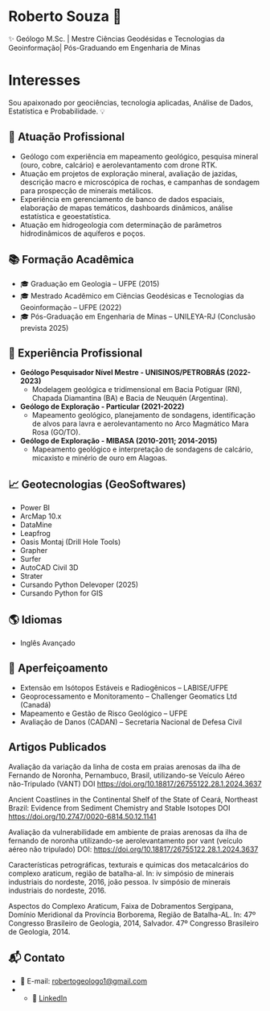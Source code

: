 # Roberto Souza 👋
✨ Geólogo M.Sc. | Mestre Ciências Geodésidas e Tecnologias da Geoinformação| Pós-Graduando em Engenharia de Minas 

# Interesses 
Sou apaixonado por geociências, tecnologia aplicadas, Análise de Dados, Estatística e Probabilidade. 💡

## 🏢 Atuação Profissional
- Geólogo com experiência em mapeamento geológico, pesquisa mineral (ouro, cobre, calcário) e aerolevantamento com drone RTK.
- Atuação em projetos de exploração mineral, avaliação de jazidas, descrição macro e microscópica de rochas, e campanhas de sondagem para prospecção de minerais metálicos.
- Experiência em gerenciamento de banco de dados espaciais, elaboração de mapas temáticos, dashboards dinâmicos, análise estatística e geoestatística.
- Atuação em hidrogeologia com determinação de parâmetros hidrodinâmicos de aquíferos e poços.

## 📚 Formação Acadêmica
- 🎓 Graduação em Geologia – UFPE (2015)
- 🎓 Mestrado Acadêmico em Ciências Geodésicas e Tecnologias da Geoinformação – UFPE (2022)
- 🎓 Pós-Graduação em Engenharia de Minas – UNILEYA-RJ (Conclusão prevista 2025)

## 📍 Experiência Profissional

- **Geólogo Pesquisador Nível Mestre - UNISINOS/PETROBRÁS (2022-2023)**  
  - Modelagem geológica e tridimensional em Bacia Potiguar (RN), Chapada Diamantina (BA) e Bacia de Neuquén (Argentina).
- **Geólogo de Exploração - Particular (2021-2022)**  
  - Mapeamento geológico, planejamento de sondagens, identificação de alvos para lavra e aerolevantamento no Arco Magmático Mara Rosa (GO/TO).
- **Geólogo de Exploração - MIBASA (2010-2011; 2014-2015)**  
  - Mapeamento geológico e interpretação de sondagens de calcário, micaxisto e minério de ouro em Alagoas.

## 📈 Geotecnologias (GeoSoftwares)
- Power BI
- ArcMap 10.x
- DataMine
- Leapfrog
- Oasis Montaj (Drill Hole Tools)
- Grapher
- Surfer
- AutoCAD Civil 3D
- Strater
- Cursando Python Delevoper (2025)
- Cursando Python for GIS

## 🌎 Idiomas
- Inglês Avançado

## 🎯 Aperfeiçoamento
- Extensão em Isótopos Estáveis e Radiogênicos – LABISE/UFPE
- Geoprocessamento e Monitoramento – Challenger Geomatics Ltd (Canadá)
- Mapeamento e Gestão de Risco Geológico – UFPE
- Avaliação de Danos (CADAN) – Secretaria Nacional de Defesa Civil
## Artigos Publicados
Avaliação da variação da linha de costa em praias arenosas da ilha de Fernando de Noronha, Pernambuco, Brasil, utilizando-se Veículo Aéreo não-Tripulado (VANT)
DOI  https://doi.org/10.18817/26755122.28.1.2024.3637 <BR/>

Ancient Coastlines in the Continental Shelf of the State of Ceará, Northeast Brazil: Evidence from Sediment Chemistry and Stable Isotopes 
DOI https://doi.org/10.2747/0020-6814.50.12.1141 <BR>

Avaliação da vulnerabilidade em ambiente de praias arenosas da ilha de fernando de noronha utilizando-se aerolevantamento por vant (veículo aéreo não tripulado)
DOI: https://doi.org/10.18817/26755122.28.1.2024.3637 <br>

Características petrográficas, texturais e quimicas dos metacalcários do complexo araticum, região de batalha-al. In: iv simpósio de minerais industriais do nordeste, 2016, joão pessoa. Iv simpósio de minerais industriais do nordeste, 2016. <br>

Aspectos do Complexo Araticum, Faixa de Dobramentos Sergipana, Domínio Meridional da Província Borborema, Região de Batalha-AL. In: 47º Congresso Brasileiro de Geologia, 2014, Salvador. 47º Congresso Brasileiro de Geologia, 2014. <br>




## 📬 Contato
- 📧 E-mail: [robertogeologo1@gmail.com](mailto:robertogeologo1@gmail.com)
- - 🔗 [LinkedIn](https://www.linkedin.com/in/roberto-souza-959910111/)

